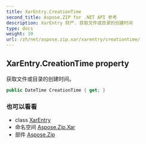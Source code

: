 ```yaml
---
title: XarEntry.CreationTime
second_title: Aspose.ZIP for .NET API 参考
description: XarEntry 财产. 获取文件或目录的创建时间
type: docs
weight: 10
url: /zh/net/aspose.zip.xar/xarentry/creationtime/
---
```

## XarEntry.CreationTime property

获取文件或目录的创建时间。

```csharp
public DateTime CreationTime { get; }
```

### 也可以看看

* class [XarEntry](../)
* 命名空间 [Aspose.Zip.Xar](../../xarentry/)
* 部件 [Aspose.Zip](../../../)


